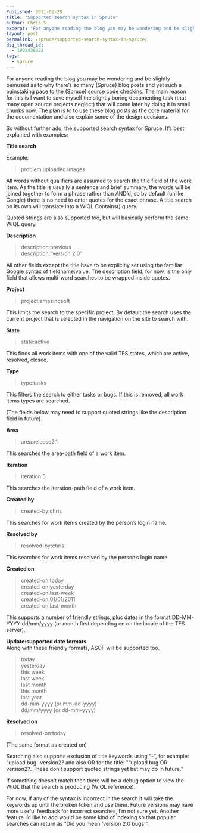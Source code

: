 ```yaml
---
Published: 2011-02-28
title: "Supported search syntax in Spruce"
author: Chris S
excerpt: "For anyone reading the blog you may be wondering and be slightly bemused as to why there’s so many blog posts and yet such a painstaking pace to the source code checkins. The main reason for this is I want to save myself the slightly boring documenting task (that many open source projects neglect) that will come later by doing it in small chunks now. The plan is to to use these blog posts as the core material for the documentation and also explain some of the design decisions."
layout: post
permalink: /spruce/supported-search-syntax-in-spruce/
dsq_thread_id:
  - 1092436322
tags:
  - spruce
---
```

For anyone reading the blog you may be wondering and be slightly bemused as to why there’s so many (Spruce) blog posts and yet such a painstaking pace to the (Spruce) source code checkins. The main reason for this is I want to save myself the slightly boring documenting task (that many open source projects neglect) that will come later by doing it in small chunks now. The plan is to to use these blog posts as the core material for the documentation and also explain some of the design decisions.

So without further ado, the supported search syntax for Spruce. It’s best explained with examples:

<!--more-->

**Title search**

Example: 

> problem uploaded images

All words without qualifiers are assumed to search the title field of the work item. As the title is usually a sentence and brief summary, the words will be joined together to form a phrase rather than AND’d, so by default (unlike Google) there is no need to enter quotes for the exact phrase. A title search on its own will translate into a WIQL Contains() query.

Quoted strings are also supported too, but will basically perform the same WIQL query.

**Description**

> description:previous  
> description:&#8221;version 2.0&#8243; 

All other fields except the title have to be explicitly set using the familiar Google syntax of fieldname:value. The description field, for now, is the only field that allows multi-word searches to be wrapped inside quotes.

**Project**

> project:amazingsoft 

This limits the search to the specific project. By default the search uses the current project that is selected in the navigation on the site to search with.

**State**

> state:active 

This finds all work items with one of the valid TFS states, which are active, resolved, closed.

**Type**

> type:tasks 

This filters the search to either tasks or bugs. If this is removed, all work items types are searched.

(The fields below may need to support quoted strings like the description field in future).

**Area**

> area:release2.1 

This searches the area-path field of a work item.

**Iteration**

> iteration:5 

This searches the iteration-path field of a work item.

**Created by**

> created-by:chris 

This searches for work items created by the person’s login name.

**Resolved by**

> resolved-by:chris 

This searches for work items resolved by the person’s login name.

**Created on**

> created-on:today   
> created-on:yesterday   
> created-on:last-week   
> created-on:01/01/2011   
> created-on:last-month 

This supports a number of friendly strings, plus dates in the format DD-MM-YYYY dd/mm/yyyy (or month first depending on on the locale of the TFS server).

**Update:supported date formats**   
Along with these friendly formats, ASOF will be supported too.

> today   
> yesterday   
> this week   
> last week   
> last month   
> this month   
> last year   
> dd-mm-yyyy (or mm-dd-yyyy)   
> dd/mm/yyyy (or dd-mm-yyyy) 

**Resolved on**

> resolved-on:today 

(The same format as created on)

Searching also supports exclusion of title keywords using “-”, for example: “upload bug -version2? and also OR for the title: "“upload bug OR version2?. These don’t support quoted strings yet but may do in future."

If something doesn’t match then there will be a debug option to view the WIQL that the search is producing (WIQL reference).

For now, if any of the syntax is incorrect in the search it will take the keywords up until the broken token and use them. Future versions may have more useful feedback for incorrect searches, I’m not sure yet. Another feature I’d like to add would be some kind of indexing so that popular searches can return as “Did you mean ‘version 2.0 bugs’”.